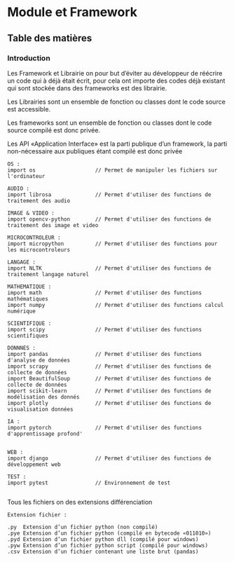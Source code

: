 # Module et Framework

## Table des matières

### Introduction
Les Framework et Librairie on pour but d’éviter au développeur de réécrire un code qui à déjà était écrit, pour cela ont importe des codes déjà existant qui sont stockée dans des frameworks est des librairie. 

Les Librairies sont un ensemble de fonction ou classes dont le code source est accessible.

Les frameworks sont un ensemble de fonction ou classes dont le code source compilé est donc privée.

Les API «Application Interface» est la parti publique d’un framework, la parti non-nécessaire aux publiques étant compilé est donc privée
```
OS : 
import os                   // Permet de manipuler les fichiers sur l'ordinateur

AUDIO :
import librosa	            // Permet d'utiliser des functions de traitement des audio

IMAGE & VIDEO : 
import opencv-python        // Permet d'utiliser des functions de traitement des image et video

MICROCONTROLEUR :
import micropython          // Permet d'utiliser des functions pour les microcontroleurs

LANGAGE : 
import NLTK                 // Permet d'utiliser des functions de traitement langage naturel

MATHEMATIQUE :
import math                 // Permet d'utiliser des functions mathématiques
import numpy                // Permet d'utiliser des functions calcul numérique

SCIENTIFIQUE :      
import scipy                // Permet d'utiliser des functions scientifiques

DONNNES : 
import pandas               // Permet d'utiliser des functions d'analyse de données
import scrapy               // Permet d'utiliser des functions de collecte de données
import BeautifulSoup        // Permet d'utiliser des functions de collecte de données
import scikit-learn         // Permet d'utiliser des functions de modélisation des donnés
import plotly               // Permet d'utiliser des functions de visualisation données

IA :
import pytorch              // Permet d'utiliser des functions d'apprentissage profond'


WEB : 
import django               // Permet d'utiliser des functions de développement web

TEST : 
import pytest               // Environnement de test
    
```
Tous les fichiers on des extensions différenciation
```
Extension fichier :

.py  Extension d’un fichier python (non compilé)
.pye Extension d’un fichier python (compilé en bytecode «011010»)
.pyd Extension d’un fichier python dll (compilé pour windows)
.pyw Extension d’un fichier python script (compilé pour windows)
.csv Extension d’un fichier contenant une liste brut (pandas)
```
